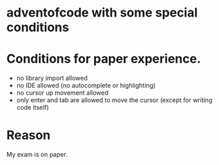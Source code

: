 # adventofcode with some special conditions

# Conditions for paper experience.

- no library import allowed
- no IDE allowed (no autocomplete or highlighting)
- no cursor up movement allowed
- only enter and tab are allowed to move the cursor (except for writing code itself)

# Reason
My exam is on paper.
